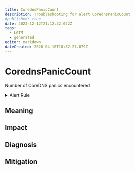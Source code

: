 ```yaml
---
title: CorednsPanicCount
description: Troubleshooting for alert CorednsPanicCount
#published: true
date: 2023-12-12T21:12:32.022Z
tags: 
  - LGTM
  - generated
editor: markdown
dateCreated: 2020-04-10T18:32:27.079Z
---
```


# CorednsPanicCount

Number of CoreDNS panics encountered

<details>
  <summary>Alert Rule</summary>

{{% rule "coredns/coredns-internal.yml" "CorednsPanicCount" %}}

{{% comment %}}

```yaml
alert: CorednsPanicCount
expr: increase(coredns_panics_total[1m]) > 0
for: 0m
labels:
    severity: critical
annotations:
    summary: CoreDNS Panic Count (instance {{ $labels.instance }})
    description: |-
        Number of CoreDNS panics encountered
          VALUE = {{ $value }}
          LABELS = {{ $labels }}
    runbook: https://github.com/srerun/prometheus-alerts/blob/main/content/runbooks/coredns-internal/CorednsPanicCount.md

```

{{% /comment %}}

</details>


## Meaning
[//]: # "Short paragraph that explains what the alert means"


## Impact
[//]: # "What could / will happen if the alert is not addressed"



## Diagnosis
[//]: # "Steps to take to identify the cause of the problem"



## Mitigation
[//]: # "The steps necessary to resolve the alert"
